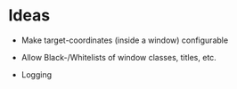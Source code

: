 # Ideas

- Make target-coordinates (inside a window) configurable

- Allow Black-/Whitelists of window classes, titles, etc.

- Logging
